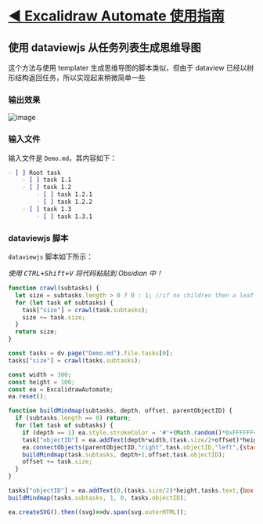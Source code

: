 # [◀ Excalidraw Automate 使用指南](../readme.md)

## 使用 dataviewjs 从任务列表生成思维导图

这个方法与使用 templater 生成思维导图的脚本类似，但由于 dataview 已经以树形结构返回任务，所以实现起来稍微简单一些

### 输出效果

![image](https://user-images.githubusercontent.com/14358394/117548665-71dd8e80-b036-11eb-8a45-4169fdd7cc05.png)

### 输入文件

输入文件是 `Demo.md`，其内容如下：

```markdown
- [ ] Root task
    - [ ] task 1.1
    - [ ] task 1.2
        - [ ] task 1.2.1
        - [ ] task 1.2.2
    - [ ] task 1.3
        - [ ] task 1.3.1
```

### dataviewjs 脚本

`dataviewjs` 脚本如下所示：

*使用 <kbd>CTRL+Shift+V</kbd> 将代码粘贴到 Obsidian 中！*

```javascript
function crawl(subtasks) {
  let size = subtasks.length > 0 ? 0 : 1; //if no children then a leaf with size 1
  for (let task of subtasks) {
    task["size"] = crawl(task.subtasks);
    size += task.size;
  }
  return size;
}

const tasks = dv.page("Demo.md").file.tasks[0];
tasks["size"] = crawl(tasks.subtasks);

const width = 300;
const height = 100;
const ea = ExcalidrawAutomate;
ea.reset();

function buildMindmap(subtasks, depth, offset, parentObjectID) {
  if (subtasks.length == 0) return;
  for (let task of subtasks) {
    if (depth == 1) ea.style.strokeColor = '#'+(Math.random()*0xFFFFFF<<0).toString(16).padStart(6,"0");
    task["objectID"] = ea.addText(depth*width,(task.size/2+offset)*height,task.text,{box:true})
    ea.connectObjects(parentObjectID,"right",task.objectID,"left",{startArrowHead: 'dot'});
    buildMindmap(task.subtasks, depth+1,offset,task.objectID);
    offset += task.size;
  }
}

tasks["objectID"] = ea.addText(0,(tasks.size/2)*height,tasks.text,{box:true});    
buildMindmap(tasks.subtasks, 1, 0, tasks.objectID);

ea.createSVG().then((svg)=>dv.span(svg.outerHTML));
```